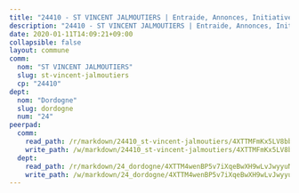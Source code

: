 ```yaml
---
title: "24410 - ST VINCENT JALMOUTIERS | Entraide, Annonces, Initiatives"
description: "24410 - ST VINCENT JALMOUTIERS | Entraide, Annonces, Initiatives"
date: 2020-01-11T14:09:21+09:00
collapsible: false
layout: commune
comm:
  nom: "ST VINCENT JALMOUTIERS"
  slug: st-vincent-jalmoutiers
  cp: "24410"
dept:
  nom: "Dordogne"
  slug: dordogne
  num: "24"
peerpad:
  comm:
    read_path: /r/markdown/24410_st-vincent-jalmoutiers/4XTTMFmKx5LV8bbwKTbNQqMcvqSFPC6sqMj8a4CJvtv62mZA3
    write_path: /w/markdown/24410_st-vincent-jalmoutiers/4XTTMFmKx5LV8bbwKTbNQqMcvqSFPC6sqMj8a4CJvtv62mZA3-K3TgUgXsAyouuASnWtoBexQKNtC8uT55gEMmEZBQfArWdsZEKDtZoyLiGcYgqoy5sApQwnfEWE1aLjSngAV9a4riLZsXEm4ipRvpgh2QRnnNy54ca1Y4Nqzsd8reirf2RWj5KqvB
  dept:
    read_path: /r/markdown/24_dordogne/4XTTM4wenBP5v7iXqeBwXH9wLvJwyyuNKzLxRyGzSZXmCuzgg
    write_path: /w/markdown/24_dordogne/4XTTM4wenBP5v7iXqeBwXH9wLvJwyyuNKzLxRyGzSZXmCuzgg-K3TgUusQQUSAmJPXozCTSBeqjqksxkVWGVxtHwEFrs5RuocQr8weKG2oQg7MVeg2F9Hhv7ggtBiBU8D9pdXEPa9M67VU3BzgAG9BCtQw3VY3Xcxk2YSegk3iUXMkpicGxxJr7mWp
---
```


